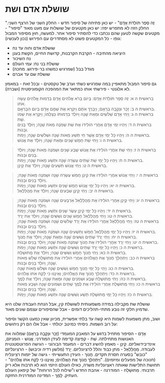 # שושלת אדם ושת

"זֶה סֵפֶר תּוֹלְדֹת אָדָם" - יש כאן פתיחה של סיפור חדש - החלק השני של הרצף השני.
החלק הזה לא מתפרש יפה: יש כאן מקטעים של שושלות עם מעט מאוד "סיפור" - מקטעים שקשה לטעון שהם נכתבו כדי להסתיר סיפור אחר.
למעשה, חוץ מסיפור המבול גופו - כל המקטעים פשוט לא מסתדרים עם הפירוש (נכון לעכשיו):

- שושלת אדם וחוה עד נח
- היציאה מהתיבה - הקרבת הקרבנות, קדושת החיים, הקשת בענן
- נח השיכור
- שושלת בני נח: עמי העולם
- מגדל בבל (שמרגיש כמשהו בר-פירוש. מחכה)
- שושלת שם עד אברם

גם סיפור המבול מתאפיין במה שמרגיש כשתי וערב של טקסטים - ובכל זאת - במאמץ לא אלגנטי - פירשתי אותו כמתאר את המהפכה הקומוניסטית (ושברה).

> בראשית ה א: זֶה סֵפֶר תּוֹלְדֹת אָדָם:  בְּיוֹם בְּרֹא אֱלֹהִים אָדָם בִּדְמוּת אֱלֹהִים עָשָׂה אֹתוֹ.  
> בראשית ה ב: זָכָר וּנְקֵבָה בְּרָאָם; וַיְבָרֶךְ אֹתָם וַיִּקְרָא אֶת שְׁמָם אָדָם בְּיוֹם הִבָּרְאָם.  
> בראשית ה ג: וַיְחִי אָדָם שְׁלֹשִׁים וּמְאַת שָׁנָה וַיּוֹלֶד בִּדְמוּתוֹ כְּצַלְמוֹ; וַיִּקְרָא אֶת שְׁמוֹ שֵׁת.  
> בראשית ה ד: וַיִּהְיוּ יְמֵי אָדָם אַחֲרֵי הוֹלִידוֹ אֶת שֵׁת שְׁמֹנֶה מֵאֹת שָׁנָה; וַיּוֹלֶד בָּנִים וּבָנוֹת.  
> בראשית ה ה: וַיִּהְיוּ כָּל יְמֵי אָדָם אֲשֶׁר חַי תְּשַׁע מֵאוֹת שָׁנָה וּשְׁלֹשִׁים שָׁנָה; וַיָּמֹת.  
> בראשית ה ו: וַיְחִי שֵׁת חָמֵשׁ שָׁנִים וּמְאַת שָׁנָה; וַיּוֹלֶד אֶת אֱנוֹשׁ.  



> בראשית ה ז: וַיְחִי שֵׁת אַחֲרֵי הוֹלִידוֹ אֶת אֱנוֹשׁ שֶׁבַע שָׁנִים וּשְׁמֹנֶה מֵאוֹת שָׁנָה; וַיּוֹלֶד בָּנִים וּבָנוֹת.  
> בראשית ה ח: וַיִּהְיוּ כָּל יְמֵי שֵׁת שְׁתֵּים עֶשְׂרֵה שָׁנָה וּתְשַׁע מֵאוֹת שָׁנָה; וַיָּמֹת.  
> בראשית ה ט: וַיְחִי אֱנוֹשׁ תִּשְׁעִים שָׁנָה; וַיּוֹלֶד אֶת קֵינָן.  



> בראשית ה י: וַיְחִי אֱנוֹשׁ אַחֲרֵי הוֹלִידוֹ אֶת קֵינָן חֲמֵשׁ עֶשְׂרֵה שָׁנָה וּשְׁמֹנֶה מֵאוֹת שָׁנָה; וַיּוֹלֶד בָּנִים וּבָנוֹת.  
> בראשית ה יא: וַיִּהְיוּ כָּל יְמֵי אֱנוֹשׁ חָמֵשׁ שָׁנִים וּתְשַׁע מֵאוֹת שָׁנָה; וַיָּמֹת.  
> בראשית ה יב: וַיְחִי קֵינָן שִׁבְעִים שָׁנָה; וַיּוֹלֶד אֶת מַהֲלַלְאֵל.  



> בראשית ה יג: וַיְחִי קֵינָן אַחֲרֵי הוֹלִידוֹ אֶת מַהֲלַלְאֵל אַרְבָּעִים שָׁנָה וּשְׁמֹנֶה מֵאוֹת שָׁנָה; וַיּוֹלֶד בָּנִים וּבָנוֹת.  
> בראשית ה יד: וַיִּהְיוּ כָּל יְמֵי קֵינָן עֶשֶׂר שָׁנִים וּתְשַׁע מֵאוֹת שָׁנָה; וַיָּמֹת.  
> בראשית ה טו: וַיְחִי מַהֲלַלְאֵל חָמֵשׁ שָׁנִים וְשִׁשִּׁים שָׁנָה; וַיּוֹלֶד אֶת יָרֶד.  
> בראשית ה טז: וַיְחִי מַהֲלַלְאֵל אַחֲרֵי הוֹלִידוֹ אֶת יֶרֶד שְׁלֹשִׁים שָׁנָה וּשְׁמֹנֶה מֵאוֹת שָׁנָה; וַיּוֹלֶד בָּנִים וּבָנוֹת.  
> בראשית ה יז: וַיִּהְיוּ כָּל יְמֵי מַהֲלַלְאֵל חָמֵשׁ וְתִשְׁעִים שָׁנָה וּשְׁמֹנֶה מֵאוֹת שָׁנָה; וַיָּמֹת.  
> בראשית ה יח: וַיְחִי יֶרֶד שְׁתַּיִם וְשִׁשִּׁים שָׁנָה וּמְאַת שָׁנָה; וַיּוֹלֶד אֶת חֲנוֹךְ.  
> בראשית ה יט: וַיְחִי יֶרֶד אַחֲרֵי הוֹלִידוֹ אֶת חֲנוֹךְ שְׁמֹנֶה מֵאוֹת שָׁנָה; וַיּוֹלֶד בָּנִים וּבָנוֹת.  
> בראשית ה כ: וַיִּהְיוּ כָּל יְמֵי יֶרֶד שְׁתַּיִם וְשִׁשִּׁים שָׁנָה וּתְשַׁע מֵאוֹת שָׁנָה; וַיָּמֹת.  
> בראשית ה כא: וַיְחִי חֲנוֹךְ חָמֵשׁ וְשִׁשִּׁים שָׁנָה; וַיּוֹלֶד אֶת מְתוּשָׁלַח.  
> בראשית ה כב: וַיִּתְהַלֵּךְ חֲנוֹךְ אֶת הָאֱלֹהִים אַחֲרֵי הוֹלִידוֹ אֶת מְתוּשֶׁלַח שְׁלֹשׁ מֵאוֹת שָׁנָה; וַיּוֹלֶד בָּנִים וּבָנוֹת.  
> בראשית ה כג: וַיְהִי כָּל יְמֵי חֲנוֹךְ חָמֵשׁ וְשִׁשִּׁים שָׁנָה וּשְׁלֹשׁ מֵאוֹת שָׁנָה.  
> בראשית ה כד: וַיִּתְהַלֵּךְ חֲנוֹךְ אֶת הָאֱלֹהִים; וְאֵינֶנּוּ כִּי לָקַח אֹתוֹ אֱלֹהִים.  
> בראשית ה כה: וַיְחִי מְתוּשֶׁלַח שֶׁבַע וּשְׁמֹנִים שָׁנָה וּמְאַת שָׁנָה; וַיּוֹלֶד אֶת לָמֶךְ.  
> בראשית ה כו: וַיְחִי מְתוּשֶׁלַח אַחֲרֵי הוֹלִידוֹ אֶת לֶמֶךְ שְׁתַּיִם וּשְׁמוֹנִים שָׁנָה וּשְׁבַע מֵאוֹת שָׁנָה; וַיּוֹלֶד בָּנִים וּבָנוֹת.  
> בראשית ה כז: וַיִּהְיוּ כָּל יְמֵי מְתוּשֶׁלַח תֵּשַׁע וְשִׁשִּׁים שָׁנָה וּתְשַׁע מֵאוֹת שָׁנָה; וַיָּמֹת.  

שושלת שת מקבילה במידה משמעותית לשושלת קין, אבל הנחת העבודה שלנו היא שדמיון חלקי זה נובע מתתי-תהליכים דומים - אבל שהסיפורים עצמם שונים מאוד.

ושוב, מתן משמעות לשמות היא קשה עד בלתי אפשרית, מכיוון שאין כמעט הקשר וסיפור על רוב השמות.
ניסיתי כמיטב יכולתי - אבל אלו הם רק ניחושים:

אָדָם - הסיפור מתחיל בדגש על המאבק המעמדי (זָכָר וּנְקֵבָה בְּרָאָם) שמלווה את האנושות מתחילתה.
שֵׁת - קפיצה קדימה לעידן המודרני.
אֱנוֹשׁ - הומניזם, אינדיבידואליזם.
קֵינָן - מאמץ להשיג דברים - המעמד הבורגני - הגישה הפרוטסטנטית לעבודה.
מַהֲלַלְאֵל - מתן כבוד והלל לרציונליזם.
יָרֶד (מלשון רדיה וכיבוש) - הרציונליזם "כובש" בסערה חסרת תקדים.
חֲנוֹךְ - העידן התעשייתי - גישה של יזמות רציונלית (חנוכה של מפעלים ומיזמים).
"וַיִּתְהַלֵּךְ חֲנוֹךְ אֶת הָאֱלֹהִים; וְאֵינֶנּוּ כִּי לָקַח אֹתוֹ אֱלֹהִים" - תחושת התלישות שאותה ראציונליות משרה, כאילו העולם היזמי הוא לא תרבות אלא ריק תרבותי.
מְתוּשָׁלַח - המודרנה - אהבת החדש ו"שילוח לכל הרוחות" של קיפאון העולם העתיק.
לָמֶךְ - המדינה המודרנית החזקה.
